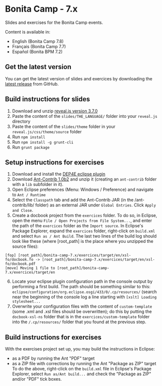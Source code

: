 Bonita Camp - 7.x
====================

Slides and exercises for the Bonita Camp events.

Content is available in:
- English (Bonita Camp 7.8)
- Français (Bonita Camp 7.7)
- Español (Bonita BPM 7.2)

## Get the latest version
You can get the latest version of slides and exercices by downloading the [latest release](https://github.com/Bonitasoft-Community/bonita-camp/releases/latest) from GitHub.

## Build instructions for slides
1. Download and unzip [reveal.js version 3.7.0](https://github.com/hakimel/reveal.js/releases/tag/3.7.0)
2. Paste the content of the `slides/THE_LANGUAGE/` folder into your `reveal.js` directory
3. Paste the content of the `slides/theme` folder in your `reveal.js/css/theme/source` folder
4. Run `npm install`
5. Run `npm install -g grunt-cli`
6. Run `grunt package`

## Setup instructions for exercises
1. Download and install the [DEP4E eclipse plugin](http://dep4e.sourceforge.net/)
2. Download [Ant-Contrib 1.0b2](http://sourceforge.net/projects/ant-contrib/files/ant-contrib/ant-contrib-1.0b2/ant-contrib-1.0b2-bin.zip/download) and unzip it (creating an `ant-contrib` folder with a `lib` subfolder in it).
3. Open Eclipse preferences (Menu: Windows / Preference) and navigate to `Ant / Runtime`
4. Select the `Classpath` tab and add the Ant-Contrib JAR (in the /ant-contrib/lib/ folder) as an external JAR under `Global Entries`. Click `Apply and Close`.
5. Create a docbook project from the `exercices` folder. To do so, in Eclipse, open the menu `File / Open Projects from File System...`, and enter the path of the `exercices` folder as the `Import source`. In Eclipse's Package Explorer, expand the `exercices` folder, right-click on `build.xml` and select `Run as / Ant Build`. The last two lines of the build log should look like these (where [root_path] is the place where you unzipped the source files):
```
[fop] [root_path]/bonita-camp-7.x/exercices/target/en/xsl-fo/docbook.fo -> [root_path]/bonita-camp-7.x/exercices/target/en/xsl-fo/docbook.pdf
[move] Moving 1 file to [root_path]/bonita-camp-7.x/exercices/target/en
```
6. Locate your eclipse plugin configuration path in the console output by performing a first build. The path should be something similar to this: `eclipse/configuration/org.eclipse.osgi/433/0/.cp/resources/` (search near the beginning of the console log a line starting with `[xslt] Loading stylesheet...`
7. Overwrite your configuration files with the content of `custom-template` (some .xml and .xsl files should be overwritten); do this by putting the `docbook-xsl-ns` folder that is in the `exercices/custom-template` folder into the `/.cp/resources/` folder that you found at the previous step.

## Build instructions for exercises
With the exercises project set up, you may build the instructions in Eclipse:
- as a PDF by running the Ant "PDF" target
- as a ZIP file with corrections by running the Ant "Package as ZIP" target
To do the above, right-click on the `build.xml` file in Eclipse's Package Explorer, select `Run as/Ant build...` and check the "Package as ZIP" and/or "PDF" tick boxes.
